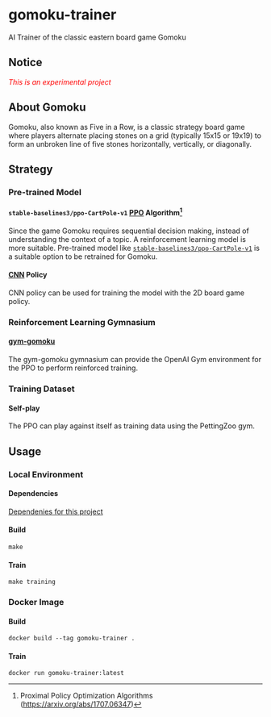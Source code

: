# gomoku-trainer
AI Trainer of the classic eastern board game Gomoku


## Notice
<span style="color:red">_This is an experimental project_</span>


## About Gomoku
Gomoku, also known as Five in a Row, is a classic strategy board game where players alternate placing stones on a grid (typically 15x15 or 19x19) to form an unbroken line of five stones horizontally, vertically, or diagonally.


## Strategy

### Pre-trained Model
#### `stable-baselines3/ppo-CartPole-v1` [PPO](https://spinningup.openai.com/en/latest/algorithms/ppo.html) Algorithm[^1]
Since the game Gomoku requires sequential decision making, instead of understanding the context of a topic. A reinforcement learning model is more suitable. Pre-trained model like [`stable-baselines3/ppo-CartPole-v1`](https://stable-baselines3.readthedocs.io/en/master/modules/ppo.html) is a suitable option to be retrained for Gomoku.
#### [CNN](https://stable-baselines3.readthedocs.io/en/master/modules/ppo.html#stable_baselines3.ppo.CnnPolicy) Policy
CNN policy can be used for training the model with the 2D board game policy.

### Reinforcement Learning Gymnasium
#### [gym-gomoku](https://github.com/rockingdingo/gym-gomoku)
The gym-gomoku gymnasium can provide the OpenAI Gym environment for the PPO to perform reinforced training.

### Training Dataset
#### Self-play
The PPO can play against itself as training data using the PettingZoo gym.


## Usage
### Local Environment
#### Dependencies
[Dependenies for this project](./deps.md)

#### Build
`make`

#### Train
`make training`

### Docker Image
#### Build
```
docker build --tag gomoku-trainer .
```

#### Train
```
docker run gomoku-trainer:latest
```



[^1]: Proximal Policy Optimization Algorithms (https://arxiv.org/abs/1707.06347)

